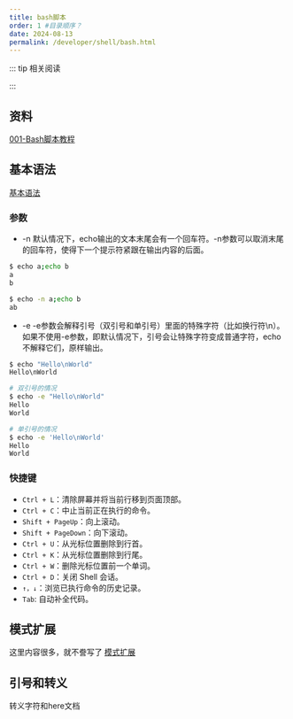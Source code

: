 ```yaml
---
title: bash脚本
order: 1 #目录顺序？
date: 2024-08-13
permalink: /developer/shell/bash.html
---
```



::: tip 相关阅读


:::

## 资料
[001-Bash脚本教程](https://wangdoc.com/bash/intro)
<!-- more -->

## 基本语法
[基本语法](https://wangdoc.com/bash/grammar)
### 参数
- -n
默认情况下，echo输出的文本末尾会有一个回车符。-n参数可以取消末尾的回车符，使得下一个提示符紧跟在输出内容的后面。
```bash
$ echo a;echo b
a
b

$ echo -n a;echo b
ab
```

- -e
-e参数会解释引号（双引号和单引号）里面的特殊字符（比如换行符\n）。如果不使用-e参数，即默认情况下，引号会让特殊字符变成普通字符，echo不解释它们，原样输出。
```bash
$ echo "Hello\nWorld"
Hello\nWorld

# 双引号的情况
$ echo -e "Hello\nWorld"
Hello
World

# 单引号的情况
$ echo -e 'Hello\nWorld'
Hello
World
```

### 快捷键
- `Ctrl + L`：清除屏幕并将当前行移到页面顶部。
- `Ctrl + C`：中止当前正在执行的命令。
- `Shift + PageUp`：向上滚动。
- `Shift + PageDown`：向下滚动。
- `Ctrl + U`：从光标位置删除到行首。
- `Ctrl + K`：从光标位置删除到行尾。
- `Ctrl + W`：删除光标位置前一个单词。
- `Ctrl + D`：关闭 Shell 会话。
- `↑，↓`：浏览已执行命令的历史记录。
- `Tab`: 自动补全代码。

## 模式扩展
这里内容很多，就不誊写了
[模式扩展](https://wangdoc.com/bash/expansion)

## 引号和转义
转义字符和here文档